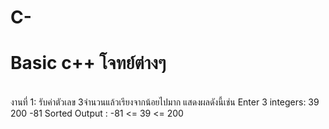 # C-
# Basic c++ โจทย์ต่างๆ
<br>
งานที่ 1: รับค่าตัวเลข 3จำนวนแล้วเรียงจากน้อยไปมาก แสดงผลดังนี้เช่น
        Enter 3 integers: 39 200 -81
        Sorted Output : -81 <= 39 <= 200
